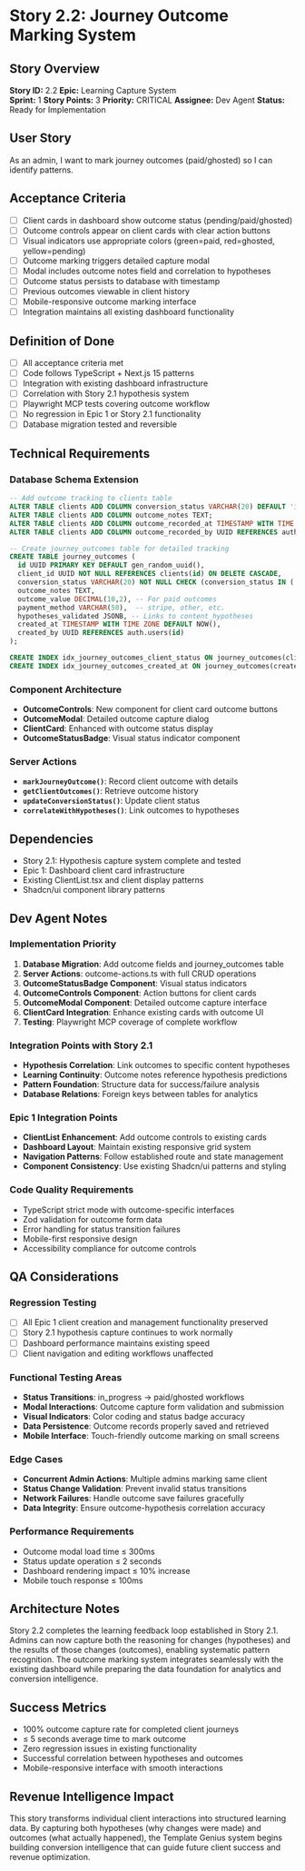 # Story 2.2: Journey Outcome Marking System

## Story Overview
**Story ID:** 2.2
**Epic:** Learning Capture System  
**Sprint:** 1
**Story Points:** 3
**Priority:** CRITICAL
**Assignee:** Dev Agent
**Status:** Ready for Implementation

## User Story
As an admin, I want to mark journey outcomes (paid/ghosted) so I can identify patterns.

## Acceptance Criteria
- [ ] Client cards in dashboard show outcome status (pending/paid/ghosted)
- [ ] Outcome controls appear on client cards with clear action buttons
- [ ] Visual indicators use appropriate colors (green=paid, red=ghosted, yellow=pending)
- [ ] Outcome marking triggers detailed capture modal
- [ ] Modal includes outcome notes field and correlation to hypotheses
- [ ] Outcome status persists to database with timestamp
- [ ] Previous outcomes viewable in client history
- [ ] Mobile-responsive outcome marking interface
- [ ] Integration maintains all existing dashboard functionality

## Definition of Done
- [ ] All acceptance criteria met
- [ ] Code follows TypeScript + Next.js 15 patterns
- [ ] Integration with existing dashboard infrastructure
- [ ] Correlation with Story 2.1 hypothesis system
- [ ] Playwright MCP tests covering outcome workflow
- [ ] No regression in Epic 1 or Story 2.1 functionality
- [ ] Database migration tested and reversible

## Technical Requirements

### Database Schema Extension
```sql
-- Add outcome tracking to clients table
ALTER TABLE clients ADD COLUMN conversion_status VARCHAR(20) DEFAULT 'in_progress' CHECK (conversion_status IN ('in_progress', 'paid', 'ghosted'));
ALTER TABLE clients ADD COLUMN outcome_notes TEXT;
ALTER TABLE clients ADD COLUMN outcome_recorded_at TIMESTAMP WITH TIME ZONE;
ALTER TABLE clients ADD COLUMN outcome_recorded_by UUID REFERENCES auth.users(id);

-- Create journey_outcomes table for detailed tracking
CREATE TABLE journey_outcomes (
  id UUID PRIMARY KEY DEFAULT gen_random_uuid(),
  client_id UUID NOT NULL REFERENCES clients(id) ON DELETE CASCADE,
  conversion_status VARCHAR(20) NOT NULL CHECK (conversion_status IN ('paid', 'ghosted')),
  outcome_notes TEXT,
  outcome_value DECIMAL(10,2), -- For paid outcomes
  payment_method VARCHAR(50),  -- stripe, other, etc.
  hypotheses_validated JSONB, -- Links to content_hypotheses
  created_at TIMESTAMP WITH TIME ZONE DEFAULT NOW(),
  created_by UUID REFERENCES auth.users(id)
);

CREATE INDEX idx_journey_outcomes_client_status ON journey_outcomes(client_id, conversion_status);
CREATE INDEX idx_journey_outcomes_created_at ON journey_outcomes(created_at DESC);
```

### Component Architecture
- **OutcomeControls**: New component for client card outcome buttons
- **OutcomeModal**: Detailed outcome capture dialog
- **ClientCard**: Enhanced with outcome status display
- **OutcomeStatusBadge**: Visual status indicator component

### Server Actions
- **`markJourneyOutcome()`**: Record client outcome with details
- **`getClientOutcomes()`**: Retrieve outcome history
- **`updateConversionStatus()`**: Update client status
- **`correlateWithHypotheses()`**: Link outcomes to hypotheses

## Dependencies
- Story 2.1: Hypothesis capture system complete and tested
- Epic 1: Dashboard client card infrastructure
- Existing ClientList.tsx and client display patterns
- Shadcn/ui component library patterns

## Dev Agent Notes

### Implementation Priority
1. **Database Migration**: Add outcome fields and journey_outcomes table
2. **Server Actions**: outcome-actions.ts with full CRUD operations
3. **OutcomeStatusBadge Component**: Visual status indicators
4. **OutcomeControls Component**: Action buttons for client cards
5. **OutcomeModal Component**: Detailed outcome capture interface
6. **ClientCard Integration**: Enhance existing cards with outcome UI
7. **Testing**: Playwright MCP coverage of complete workflow

### Integration Points with Story 2.1
- **Hypothesis Correlation**: Link outcomes to specific content hypotheses
- **Learning Continuity**: Outcome notes reference hypothesis predictions
- **Pattern Foundation**: Structure data for success/failure analysis
- **Database Relations**: Foreign keys between tables for analytics

### Epic 1 Integration Points
- **ClientList Enhancement**: Add outcome controls to existing cards
- **Dashboard Layout**: Maintain existing responsive grid system
- **Navigation Patterns**: Follow established route and state management
- **Component Consistency**: Use existing Shadcn/ui patterns and styling

### Code Quality Requirements
- TypeScript strict mode with outcome-specific interfaces
- Zod validation for outcome form data
- Error handling for status transition failures
- Mobile-first responsive design
- Accessibility compliance for outcome controls

## QA Considerations

### Regression Testing
- [ ] All Epic 1 client creation and management functionality preserved
- [ ] Story 2.1 hypothesis capture continues to work normally
- [ ] Dashboard performance maintains existing speed
- [ ] Client navigation and editing workflows unaffected

### Functional Testing Areas
- **Status Transitions**: in_progress → paid/ghosted workflows
- **Modal Interactions**: Outcome capture form validation and submission
- **Visual Indicators**: Color coding and status badge accuracy
- **Data Persistence**: Outcome records properly saved and retrieved
- **Mobile Interface**: Touch-friendly outcome marking on small screens

### Edge Cases
- **Concurrent Admin Actions**: Multiple admins marking same client
- **Status Change Validation**: Prevent invalid status transitions
- **Network Failures**: Handle outcome save failures gracefully
- **Data Integrity**: Ensure outcome-hypothesis correlation accuracy

### Performance Requirements
- Outcome modal load time ≤ 300ms
- Status update operation ≤ 2 seconds
- Dashboard rendering impact ≤ 10% increase
- Mobile touch response ≤ 100ms

## Architecture Notes
Story 2.2 completes the learning feedback loop established in Story 2.1. Admins can now capture both the reasoning for changes (hypotheses) and the results of those changes (outcomes), enabling systematic pattern recognition. The outcome marking system integrates seamlessly with the existing dashboard while preparing the data foundation for analytics and conversion intelligence.

## Success Metrics
- 100% outcome capture rate for completed client journeys
- ≤ 5 seconds average time to mark outcome
- Zero regression issues in existing functionality
- Successful correlation between hypotheses and outcomes
- Mobile-responsive interface with smooth interactions

## Revenue Intelligence Impact
This story transforms individual client interactions into structured learning data. By capturing both hypotheses (why changes were made) and outcomes (what actually happened), the Template Genius system begins building conversion intelligence that can guide future client success and revenue optimization.